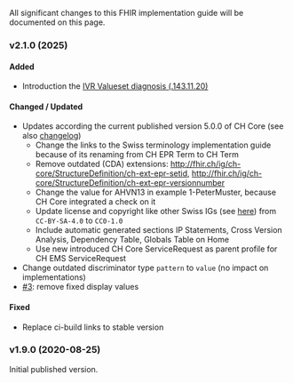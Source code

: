 All significant changes to this FHIR implementation guide will be documented on this page.  

### v2.1.0 (2025)

#### Added
* Introduction the [IVR Valueset diagnosis (.143.11.20)](ValueSet-IVR-VS-diagnosis.html)

#### Changed / Updated
* Updates according the current published version 5.0.0 of CH Core (see also [changelog](https://fhir.ch/ig/ch-core/changelog.html))
   * Change the links to the Swiss terminology implementation guide because of its renaming from CH EPR Term to CH Term
   * Remove outdated (CDA) extensions: http://fhir.ch/ig/ch-core/StructureDefinition/ch-ext-epr-setid, http://fhir.ch/ig/ch-core/StructureDefinition/ch-ext-epr-versionnumber
   * Change the value for AHVN13 in example 1-PeterMuster, because CH Core integrated a check on it
   * Update license and copyright like other Swiss IGs (see [here](https://github.com/hl7ch/ch-core/issues/226)) from `CC-BY-SA-4.0` to `CC0-1.0`
   * Include automatic generated sections IP Statements, Cross Version Analysis, Dependency Table, Globals Table on Home
   * Use new introduced CH Core ServiceRequest as parent profile for CH EMS ServiceRequest
* Change outdated discriminator type `pattern` to `value` (no impact on implementations)   
* [#3](https://github.com/hl7ch/ch-ems/issues/3): remove fixed display values

#### Fixed
* Replace ci-build links to stable version

### v1.9.0 (2020-08-25)
Initial published version.
